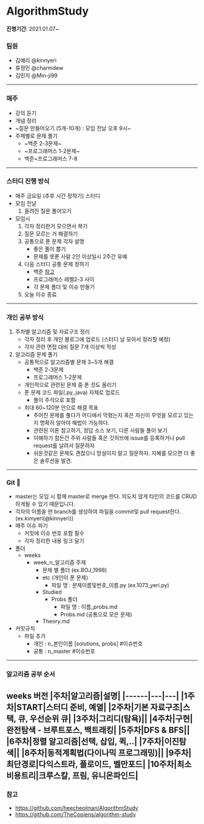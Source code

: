 # AlgorithmStudy
**진행기간**: 2021.01.07~
### 팀원
- 김예리 @kinnyeri
- 류정민 @charmdew
- 김민지 @Min-ji99
---
### 매주
- 강의 듣기
-  개념 정리
-  ~질문 만들어오기 (5개-10개) : 모임 전날 오후 9시~
-  주제별로 문제 풀기
   - ~백준 2-3문제~
   - ~프로그래머스 1-2문제~
   - 백준+프로그래머스 7-8
---
### 스터디 진행 방식
- 매주 금요일 (추후 시간 정하기) 스터디
- 모임 전날
   1. 올려진 질문 풀어오기
- 모임시
   1. 각자 정리한거 모으면서 복기
   2. 질문 모르는 거 해결하기
   3. 공통으로 푼 문제 각자 설명
      - 좋은 풀이 뽑기
      - 문제를 못푼 사람 2인 이상일시 2주간 유예
   4. 다음 스터디 공통 문제 정하기
      - 백준 [참고](https://www.acmicpc.net/step)
      - 프로그래머스 레벨2-3 사이
      - 각 문제 폴더 및 이슈 만들기
   5. 오늘 이슈 종료
---
### 개인 공부 방식
1. 주차별 알고리즘 및 자료구조 정리
   - 각자 정리 후 개인 블로그에 업로드 (스터디 날 모아서 정리할 예정)
   - 각자 관련 면접 대비 질문 7개 이상씩 작성
2. 알고리즘 문제 풀기
   - 공통적으로 알고리즘별 문제 3~5개 해결
      - 백준 2-3문제
      - 프로그래머스 1-2문제
   - 개인적으로 관련된 문제 중 푼 것도 올리기
   - 푼 문제 코드 파일(.py,.java) 자체로 업로드
      - 풀이 주석으로 포함
   - 최대 60~120분 안으로 해결 목표
      - 주어진 문제를 풀다가 어디에서 막혔는지 혹은 자신이 무엇을 모르고 있는지 명확히 알아야 해법이 가능하다.
      - 관련된 이론 참고하기, 정답 소스 보기, 다른 사람들 풀이 보기
      - 이해하기 힘든건 주위 사람들 혹은 깃허브에 issue를 등록하거나 pull request를 날려서 질문하자
      - 쉬운것같은 문제도 괜찮으니 망설이지 말고 질문하자. 지혜를 모으면 더 좋은 솔루션을 발견.
---
### Git 🌱
- master는 모임 시 함께 master로 merge 한다. 의도치 않게 타인의 코드를 CRUD 하게될 수 있기 때문입니다.
- 각자의 이름을 딴 branch를 생성하여 파일을 commit및 pull request한다. (ex.kimyeri(@kinnyeri))
- 매주 이슈 파기
   - 커밋에 이슈 번호 포함 필수
   - 각자 정리한 내용 링크 달기
- 폴더
   - weeks
      - week_n_알고리즘 주제
         - 문제 별 폴더 (ex.BOJ_1998)
         - etc (개인이 푼 문제)
            - 파일 명 : 문제이름및번호_이름.py (ex.1073_yeri.py)
         - Studied
            - Probs 폴더
               - 파일 명 : 이름_probs.md
               - Probs.md (공통으로 모은 문제)
         - Theory.md
- 커밋규칙
   - 파일 추가
      - 개인 : n_본인이름 [solutions, probs] #이슈번호
      - 공통 : n_master #이슈번호
---
### 알고리즘 공부 순서
**weeks 버전**
|주차|알고리즘|설명|
|------|---|---|
|1주차|START|스터디 준비, 예열|
|2주차|기본 자료구조|스택, 큐, 우선순위 큐|
|3주차|그리디(탐욕)||
|4주차|구현|완전탐색 - 브루트포스, 백트래킹|
|5주차|DFS & BFS||
|6주차|정렬 알고리즘|선택, 삽입, 퀵,..|
|7주차|이진탐색||
|8주차|동적계획법(다이나믹 프로그래밍)||
|9주차|최단경로|다익스트라, 플로이드, 벨만포드|
|10주차|최소비용트리|크루스칼, 프림, 유니온파인드|
---
### 참고
- https://github.com/heecheolman/AlgorithmStudy
- https://github.com/TheCopiens/algorithm-study
